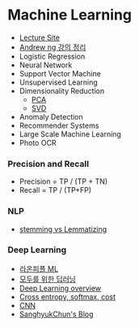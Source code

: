 # Machine Learning

* [Lecture Site](https://wikidocs.net/book/587)
* [Andrew ng 강의 정리](https://www.slideshare.net/freepsw/coursera-machine-learning-by-andrew-ng)
* Logistic Regression
* Neural Network
* Support Vector Machine
* Unsupervised Learning
* Dimensionality Reduction
  * [PCA](https://ratsgo.github.io/machine%20learning/2017/04/24/PCA/)
  * [SVD](https://ratsgo.github.io/from%20frequency%20to%20semantics/2017/04/06/pcasvdlsa/)
* Anomaly Detection
* Recommender Systems
* Large Scale Machine Learning
* Photo OCR

### Precision and Recall
* Precision = TP / \(TP + TN\)
* Recall = TP  /  \(TP+FP\)

### NLP
* [stemming vs Lemmatizing](http://blog.naver.com/PostView.nhn?blogId=vangarang&logNo=220963244354)

### Deep Learning
* [라온피플 ML](https://m.blog.naver.com/laonple/220571820368)
* [모두를 위한 딥러닝](https://hunkim.github.io/ml/)
* [Deep Learning overview](https://arxiv.org/pdf/1404.7828v4.pdf)
* [Cross entropy, softmax, cost](http://neuralnetworksanddeeplearning.com/chap3.html)
* [CNN](http://ufldl.stanford.edu/tutorial/supervised/ConvolutionalNeuralNetwork/)
* [SanghyukChun's Blog](http://sanghyukchun.github.io/archives/)
